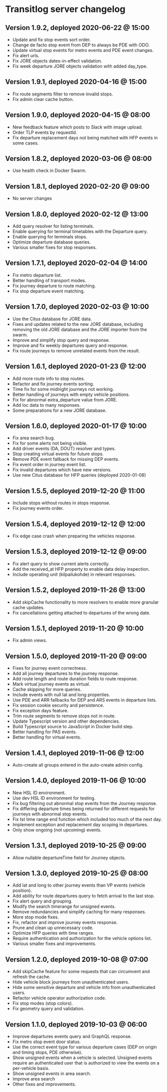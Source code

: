 # Transitlog server changelog

## Version 1.9.2, deployed 2020-06-22 @ 15:00

- Update and fix stop events sort order.
- Change de facto stop event from DEP to always be PDE with ODO.
- Update virtual stop events for metro events and PDE event changes.
- Fix alert urls.
- Fix JORE objects dates-in-effect validation.
- Fix week departure JORE objects validation with added day_type.

## Version 1.9.1, deployed 2020-04-16 @ 15:00

- Fix route segments filter to remove invalid stops.
- Fix admin clear cache button.

## Version 1.9.0, deployed 2020-04-15 @ 08:00

- New feedback feature which posts to Slack with image upload.
- Order TLP events by requestId.
- Fix departure replacement days not being matched with HFP events in some cases.

## Version 1.8.2, deployed 2020-03-06 @ 08:00

- Use health check in Docker Swarm.

## Version 1.8.1, deployed 2020-02-20 @ 09:00

- No server changes

## Version 1.8.0, deployed 2020-02-12 @ 13:00

- Add query resolver for listing terminals.
- Enable querying for terminal timetables with the Departure query.
- Enable querying for terminals stops.
- Optimize departure database queries.
- Various smaller fixes for stop responses.

## Version 1.7.1, deployed 2020-02-04 @ 14:00

- Fix metro departure list.
- Better handling of transport modes.
- Fix journey departure to route matching.
- Fix stop departure event matching.

## Version 1.7.0, deployed 2020-02-03 @ 10:00

- Use the Citus database for JORE data.
- Fixes and updates related to the new JORE database, including removing the old JORE database and the JORE importer from the swarm.
- Improve and simplify stop query and response.
- Improve and fix weekly departures query and response.
- Fix route journeys to remove unrelated events from the result.

## Version 1.6.1, deployed 2020-01-23 @ 12:00

- Add more route info to stop routes.
- Refactor and fix journey events sorting.
- Time fix for some midnight journeys not working.
- Better handling of journeys with empty vehicle positions.
- Fix for abnormal extra_departure value from JORE.
- Add loc data to many responses.
- Some preparations for a new JORE database.

## Version 1.6.0, deployed 2020-01-17 @ 10:00

- Fix area search bug.
- Fix for some alerts not being visible.
- Add driver events (DA, DOUT) resolver and types.
- Stop creating virtual events for future stops.
- Remove PDE event fallback for missing DEP events.
- Fix event order in journey event list.
- Fix invalid departures which have new versions.
- Use new Citus database for HFP queries (deployed 2020-01-08)

## Version 1.5.5, deployed 2019-12-20 @ 11:00

- Include stops without routes in stops response.
- Fix journey events order.

## Version 1.5.4, deployed 2019-12-12 @ 12:00

- Fix edge case crash when preparing the vehicles response.

## Version 1.5.3, deployed 2019-12-12 @ 09:00

- Fix alert query to show current alerts correctly.
- Add the received_at HFP property to enable data delay inspection.
- Include operating unit (kilpailukohde) in relevant responses.

## Version 1.5.2, deployed 2019-11-26 @ 13:00

- Add skipCache functionality to more resolvers to enable more granular cache updates.
- Fix cancellations getting attached to departures of the wrong date.

## Version 1.5.1, deployed 2019-11-20 @ 10:00

- Fix admin views.

## Version 1.5.0, deployed 2019-11-20 @ 09:00

- Fixes for journey event correctness.
- Add all journey departures to the journey response.
- Add route length and route duration fields to route response.
- Mark virtual journey events as virtual.
- Cache skipping for more queries.
- Include events with null lat and long properties.
- Use PDE and ARR fallbacks for DEP and ARS events in departure lists.
- Fix session cookie security and persistence.
- Fix exception days feature.
- Trim route segments to remove stops not in route.
- Update Typescript version and other dependencies.
- Build Typescript source to JavaScript in Docker build step.
- Better handling for PAS events.
- Better handling for virtual events.

## Version 1.4.1, deployed 2019-11-06 @ 12:00

- Auto-create all groups entered in the auto-create admin config.

## Version 1.4.0, deployed 2019-11-06 @ 10:00

- New HSL ID environment.
- Use dev HSL ID environment for testing.
- Fix bug filtering out abnormal stop events from the Journey response.
- Fix differing departure times being returned for different requests for journeys with abnormal stop events.
- Fix tst time range end function which included too much of the next day.
- Implement exception and replacement day scoping in departures.
- Only show ongoing (not upcoming) events.

## Version 1.3.1, deployed 2019-10-25 @ 09:00

- Allow nullable departureTime field for Journey objects.

## Version 1.3.0, deployed 2019-10-25 @ 08:00

- Add lat and long to other journey events than VP events (vehicle position).
- Add ability for route departures query to fetch arrival to the last stop.
- Fix alert query and grouping.
- Modify the search timerange for unsigned events.
- Remove redundancies and simplify caching for many responses.
- More stop mode fixes.
- Fix, refactor and improve journey events response.
- Prune and clean up unnecessary code.
- Optimize HFP queries with time ranges.
- Require authentication and authorization for the vehicle options list.
- Various smaller fixes and improvements.

## Version 1.2.0, deployed 2019-10-08 @ 07:00

- Add skipCache feature for some requests that can circumvent and refresh the cache.
- Hide vehicle block journeys from unauthenticated users.
- Hide some sensitive departure and vehicle info from unauthenticated users.
- Refactor vehicle operator authorization code.
- Fix stop modes (stop colors).
- Fix geometry query and validation.

## Version 1.1.0, deployed 2019-10-03 @ 06:00

- Improve departures events query and GraphQL response.
- Fix metro stop event door status.
- Use the correct event type for various departure cases (DEP on origin and timing stops, PDE otherwise).
- Show unsigned events when a vehicle is selected. Unsigned events require an authenticated user that is authorized to view the events on a per-vehicle basis.
- Show unsigned events in area search.
- Improve area search
- Other fixes and improvements.
